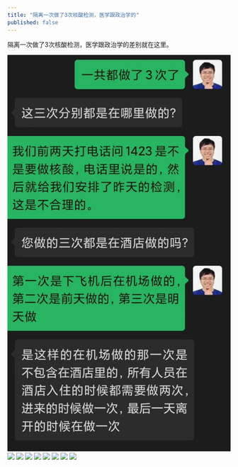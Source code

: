 ```yaml
---
title: "隔离一次做了3次核酸检测，医学跟政治学的"
published: false
---
```

隔离一次做了3次核酸检测，医学跟政治学的差别就在这里。

![](./1.jpg)
![](./2.jpg)
![](./3.jpg)
![](./4.jpg)
![](./5.jpg)
![](./6.jpg)
![](./7.jpg)
![](./8.jpg)
![](./9.jpg)
